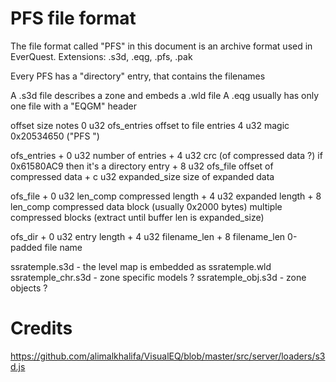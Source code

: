 # PFS file format

The file format called "PFS" in this document is an archive format used in EverQuest.
Extensions: .s3d, .eqg, .pfs, .pak

Every PFS has a "directory" entry, that contains the filenames


A .s3d file describes a zone and embeds a .wld file
A .eqg usually has only one file with a "EQGM" header


offset              size        notes
              0     u32         ofs_entries     offset to file entries
              4     u32         magic 0x20534650 ("PFS ")

ofs_entries + 0     u32         number of entries
            + 4     u32         crc  (of compressed data ?) if 0x61580AC9 then it's a directory entry
            + 8     u32         ofs_file        offset of compressed data
            + c     u32         expanded_size   size of expanded data

ofs_file    + 0     u32         len_comp        compressed length
            + 4     u32         expanded length
            + 8     len_comp    compressed data block (usually 0x2000 bytes)
                                multiple compressed blocks (extract until buffer len is expanded_size)

ofs_dir     + 0     u32         entry length
            + 4     u32         filename_len
            + 8     filename_len 0-padded file name



ssratemple.s3d - the level map is embedded as ssratemple.wld
ssratemple_chr.s3d - zone specific models ?
ssratemple_obj.s3d - zone objects ?



# Credits

https://github.com/alimalkhalifa/VisualEQ/blob/master/src/server/loaders/s3d.js
